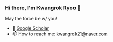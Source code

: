 ### Hi there, I'm Kwangrok Ryoo 👋

May the force be w/ you!
- 🌱 [Google Scholar](https://scholar.google.com/citations?user=100zaFwAAAAJ&hl=ko&oi=ao)
- 📫 How to reach me: kwangrok21@naver.com


<!---
- 👋 Hi, I’m @Ryoo72
- 👀 I’m interested in machine intelligence
- 🌱 I’m currently learning ...
- 💞️ I’m looking to collaborate on ...
- 📫 kwangrok21@korea.ac.kr

👮‍ Download AP Tycoon 👮‍  
iOS - https://apps.apple.com/kr/app/id1547216402  
android - https://play.google.com/store/apps/details?id=com.CookieFairy.AP_Tycoon 

☕️ moemoe cafe ☕️  
web - http://www.moemoechat.com/

Ryoo72/Ryoo72 is a ✨ special ✨ repository because its `README.md` (this file) appears on your GitHub profile.
You can click the Preview link to take a look at your changes.
--->
